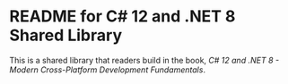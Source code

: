 # README for C# 12 and .NET 8 Shared Library

This is a shared library that readers build in the book, 
*C# 12 and .NET 8 - Modern Cross-Platform Development Fundamentals*.